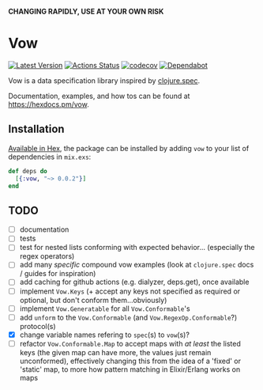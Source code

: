 **CHANGING RAPIDLY, USE AT YOUR OWN RISK**

# Vow

[![Latest Version](https://img.shields.io/hexpm/v/vow.svg?maxAge=3600)](https://hex.pm/packages/vow)
[![Actions Status](https://github.com/naramore/vow/workflows/ElixirCI/badge.svg)](https://github.com/naramore/vow/actions)
[![codecov](https://codecov.io/gh/naramore/vow/branch/master/graph/badge.svg?token=)](https://codecov.io/gh/naramore/vow)
[![Dependabot](https://api.dependabot.com/badges/status?host=github&repo=naramore/vow)](https://dependabot.com)

Vow is a data specification library inspired by [clojure.spec](https://clojure.org/guides/spec).

Documentation, examples, and how tos can be found at https://hexdocs.pm/vow.

## Installation

[Available in Hex](https://hex.pm/docs/publish), the package can be installed
by adding `vow` to your list of dependencies in `mix.exs`:

```elixir
def deps do
  [{:vow, "~> 0.0.2"}]
end
```

## TODO

- [ ] documentation
- [ ] tests
- [ ] test for nested lists conforming with expected behavior... (especially the regex operators)
- [ ] add many *specific* compound vow examples (look at `clojure.spec` docs / guides for inspiration)
- [ ] add caching for github actions (e.g. dialyzer, deps.get), once available
- [ ] implement `Vow.Keys` (+ accept any keys not specified as required or optional, but don't conform them...obviously)
- [ ] implement `Vow.Generatable` for all `Vow.Conformable`'s
- [ ] add `unform` to the `Vow.Conformable` (and `Vow.RegexOp.Conformable`?) protocol(s)
- [x] change variable names refering to `spec`(s) to `vow`(s)?
- [ ] refactor `Vow.Conformable.Map` to accept maps with *at least* the listed keys (the given map can have more, the values just remain unconformed), effectively changing this from the idea of a 'fixed' or 'static' map, to more how pattern matching in Elixir/Erlang works on maps
